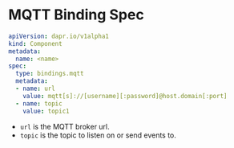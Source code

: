# MQTT Binding Spec

```yml
apiVersion: dapr.io/v1alpha1
kind: Component
metadata:
  name: <name>
spec:
  type: bindings.mqtt
  metadata:
  - name: url
    value: mqtt[s]://[username][:password]@host.domain[:port]
  - name: topic
    value: topic1
```

- `url` is the MQTT broker url.
- `topic` is the topic to listen on or send events to.
